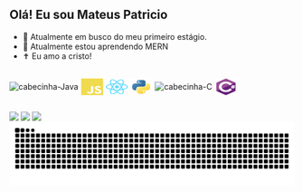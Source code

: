 ## Olá! Eu sou Mateus Patricio 
- 🔭 Atualmente em busco do meu primeiro estágio.
- 🌱 Atualmente estou aprendendo MERN
- ✝️ Eu amo a cristo!
  
<div style="display: inline_block"><br>
  <img align="center" alt="cabecinha-Java" height="30" width="40" src="https://cdn.jsdelivr.net/gh/devicons/devicon@latest/icons/java/java-original.svg" />
  <img align="center" alt="cabecinha-Js" height="30" width="40" src="https://raw.githubusercontent.com/devicons/devicon/master/icons/javascript/javascript-plain.svg">
  <img align="center" alt="cabecinha-React" height="30" width="40" src="https://raw.githubusercontent.com/devicons/devicon/master/icons/react/react-original.svg">
  <img align="center" alt="cabecinha-py" height="30" width="40" src="https://raw.githubusercontent.com/devicons/devicon/master/icons/python/python-original.svg">
  <img align="center" alt="cabecinha-C" height="30" width="40" src="https://cdn.jsdelivr.net/gh/devicons/devicon@latest/icons/c/c-original.svg" />
  <img align="center" alt="cabecinha-C#" height="30" width="40" src="https://raw.githubusercontent.com/devicons/devicon/master/icons/csharp/csharp-original.svg">
</div>

##

<div> 
  <a href="https://instagram.com/mateusvasconc" target="_blank"><img src="https://img.shields.io/badge/-Instagram-%23E4405F?style=for-the-badge&logo=instagram&logoColor=white" target="_blank"></a>
  <a href = "mailto:mateuspatricio1@hotmail.com"><img src="https://img.shields.io/badge/-Gmail-%23333?style=for-the-badge&logo=gmail&logoColor=white" target="_blank"></a>
  <a href="https://www.linkedin.com/in/mateus-patricio-833287279/" target="_blank"><img src="https://img.shields.io/badge/-LinkedIn-%230077B5?style=for-the-badge&logo=linkedin&logoColor=white" target="_blank"></a> 
</div>

<picture>
  <source media="(prefers-color-scheme: dark)" srcset="https://raw.githubusercontent.com/ocabecinha/ocabecinha/output/github-contribution-grid-snake-dark.svg">
  <source media="(prefers-color-scheme: light)" srcset="https://raw.githubusercontent.com/ocabecinha/ocabecinha/output/github-contribution-grid-snake.svg">
  <img alt="github contribution grid snake animation" src="https://raw.githubusercontent.com/ocabecinha/ocabecinha/output/github-contribution-grid-snake.svg">
</picture>
